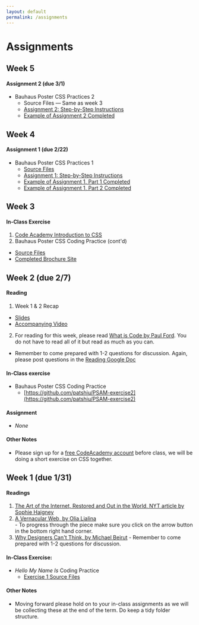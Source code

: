 ```yaml
---
layout: default
permalink: /assignments
---
```


# Assignments

## Week 5
#### Assignment 2 (due 3/1)
* Bauhaus Poster CSS Practices 2
  * Source Files — Same as week 3
  * [Assignment 2: Step-by-Step Instructions](https://docs.google.com/document/d/1oU7tj7hXTf3xeO2fUdr_nV4E_dKtsnx1Uk6bTIHdOqs/edit?usp=sharing)
  * [Example of Assignment 2 Completed](https://patshiu.github.io/PSAM-exercise2-done/)

## Week 4
#### Assignment 1 (due 2/22)
 * Bauhaus Poster CSS Practices 1
   * [Source Files](https://github.com/patshiu/PSAM-exercise2)
   * [Assignment 1: Step-by-Step Instructions](https://docs.google.com/document/d/1GWJ0zcIxQFyx7Iahg4i3unxbnNRZKNJWe99W65e5rqM/edit?usp=sharing)
   * [Example of Assignment 1, Part 1 Completed](https://patshiu.github.io/PSAM-exercise2-text/)
   * [Example of Assignment 1, Part 2 Completed](https://patshiu.github.io/PSAM-exercise2-layout/)


## Week 3
#### In-Class Exercise
1. [Code Academy Introduction to CSS](https://www.codecademy.com/learn)
2. Bauhaus Poster CSS Coding Practice (cont'd)
  * [Source Files](https://github.com/patshiu/PSAM-exercise2)
  * [Completed Brochure Site](https://patshiu.github.io/PSAM-exercise2-done/)


## Week 2 (due 2/7)
#### Reading
  1. Week 1 & 2 Recap  
  - [Slides](https://drive.google.com/open?id=1IWJTn0dAQouSpyQqri9oyLx7OdAkkBGh8jUeL2Yf0r8)  
  - [Accompanying Video](https://drive.google.com/open?id=1dn8gM1z5VM1bGHHuDQBFUbAfp3dKbHmH)  
  2. For reading for this week, please read [What is Code by Paul Ford](https://www.bloomberg.com/graphics/2015-paul-ford-what-is-code/).
You do not have to read all of it but read as much as you can.
  * Remember to come prepared with 1-2 questions for discussion. Again, please post questions in the [Reading Google Doc](https://docs.google.com/document/d/1gGiKRNkdjZkYwNEglkK7PLu40t1gQSW5o__bmRB2wyw/edit)

#### In-Class exercise
  * Bauhaus Poster CSS Coding Practice
    * [https://github.com/patshiu/PSAM-exercise2](https://github.com/patshiu/PSAM-exercise2)

#### Assignment
  * *None*


#### Other Notes
  * Please sign up for a [free CodeAcademy account](https://www.codecademy.com/) before class, we will be doing a short exercise on CSS together.



## Week 1 (due 1/31)
#### Readings
  1. [The Art of the Internet, Restored and Out in the World, NYT article by Sophie Haigney](https://www.nytimes.com/2019/01/23/arts/design/internet-art-new-museum-rhizome.html)  
  2. [A Vernacular Web, by Olia Lialina](http://art.teleportacia.org/observation/vernacular/)  
    - To progress through the piece make sure you click on the arrow button in the bottom right hand corner.
  3. [Why Designers Can't Think, by Michael Beirut](https://risd.generic.cx/why.html)
    - Remember to come prepared with 1-2 questions for discussion.

#### In-Class Exercise:
  * *Hello My Name Is* Coding Practice
    * [Exercise 1 Source Files](https://github.com/patshiu/hello)

#### Other Notes
  * Moving forward please hold on to your in-class assignments as we will be collecting these at the end of the term. Do keep a tidy folder structure.


<!--
## Week 12

* Final (due 12/12)
    * [Project 6]({{ 'projects#project-6---final' | absolute_url }})

## Week 10

* Project
  * [Project 5]({{ 'projects#project-5---javascript-transformation' | absolute_url }}) (due 11/28)

* Final (due 11/14)
  * We’ll be working with you closely to help develop your ideas over the next couple of weeks and to help you implement them. By next class we would like you to come up with 1-3 ideas written down that we can discuss. Feel free to bring along references.
  * [Project 6]({{ 'projects#project-6---final' | absolute_url }})



## Week 8 (due 10/31)
* Reading
  * [Jodi’s Infrastructure by Alexander R. Galloway](https://www.e-flux.com/journal/74/59810/jodi-s-infrastructure/)

* Project
  * [Project 4]({{ 'projects#project-4---hoverstates-and-animation' | absolute_url }})

* Coding resources
  * [Guide: Using CSS Transitions and Animations]({{ 'guides/animation_transition' | absolute_url }})
  * [Easing Functions](https://easings.net/)
  * [CSS Transitions](https://www.w3schools.com/css/css3_transitions.asp)
  * [CSS Animations](https://www.w3schools.com/css/css3_animations.asp)

* Design
  * [Google material design](https://material.io/design/motion/understanding-motion.html#principles)
  * [Sketch](https://www.sketchapp.com/)

## Week 7 (due 10/24)
* Reading
  * [Scroll, Skim, Stare by Orit Gat](http://www.thewhitereview.org/feature/scroll-skim-stare/)
  * Be sure to come in with one to two questions about the reading that are *not* yes/no questions.

* Project
  * [Project 3]({{ 'projects#project-3---15-variations' | absolute_url }})

* Coding resources
  * [Google responsive design](https://developers.google.com/web/fundamentals/design-and-ux/responsive/)
  * [Beginners Guide to Media Queries](https://medium.com/beginners-guide-to-mobile-web-development/media-queries-54a1a463356f)

## Week 6 (due 10/17)
* Reading
  * [In Defense of Tebby Tubbitz by Terre Thaemlitz](http://www.comatonse.com/writings/tebbe.html)
  * [Turing Complete User by Olia Lialina](http://contemporary-home-computing.org/turing-complete-user/)

* Project
  * [Project 3]({{ 'projects#project-3---15-variations' | absolute_url }})

* Coding Practice (optional exercises and materials)
  * Learn more about the position property [here](https://css-tricks.com/almanac/properties/p/position/)
  * Check out our new guide on how to use external fonts [here]({{ 'guides/external_fonts' | absolute_url }})
  * Read Learning to Code chapter 10

## Week 5 (due 10/10)
* Project
  * [Project 2]({{ 'projects#project-2---Iterations-on-a-poster-' | absolute_url }})

* Design
  * Post another 1-3 websites to your Are.na using the links in [resources]({{ 'resources' | absolute_url }}) if you need them. Try to post a variety of sites (e.g. not just design studios).

## Week 4 (due 10/3)
* Reading
  * [Designer as Producer by Ellen Lupton](http://elupton.com/2010/10/the-designer-as-producer/)
  * [Fuck Content by Michael Rock](https://2x4.org/ideas/2/fuck-content/)

* Coding Practice
  * [A Complete Guide to Flexbox](https://css-tricks.com/snippets/css/a-guide-to-flexbox/) - this is a great reference for how to use flexbox
  * Optional - LevelUpTuts flexbox videos [two](https://youtu.be/Jo_FByTgbIU) and [three](https://youtu.be/8yFelLx1XPw)
  * Optional - [freeCodeCamp CSS FlexBox exercises](https://learn.freecodecamp.org)

* Project
  * [Project 2]({{ 'projects#project-2---Iterations-on-a-poster-' | absolute_url }})

* Notes
  * Next class will be a work session and special topics. Will and I will be helping with one-on-one code and design help. This will also be a time to ask "how do I do *this*?"

## Week 3 (due 9/26)
* Reading
  * [The Crystal Goblet by Beatrice Warde](http://www.arts.ucsb.edu/faculty/reese/classes/artistsbooks/Beatrice%20Warde,%20The%20Crystal%20Goblet.pdf)
  * [Pure CSS Francine](https://digg.com/2018/purecss-francine)

* Watch
  * [David Rudnick Lecture: Crisis of Graphic Practices](https://www.youtube.com/watch?v=-ejp4AvetSA)

* Coding Practice
  * [LevelUpTuts - CSS Tutorials](https://www.youtube.com/watch?v=x9HmYfSN4Gk&list=PLLnpHn493BHH6DkHPhduhco5XavNA9JaD), numbers 1 through 15. These are optional, but we recommend watching if you were confused during class. Watch these before completing free code camp exercises or working on the project.
  * [learn.freecodecamp.org](https://learn.freecodecamp.org) - complete the Basic CSS section under "Responsive Web Design Certification". Skip the last 7 sections on CSS variables and media queries. These are for your benefit so if you already feel comfortable with an exercise then you can skip.

* Project
  * Continue with the second part of [Project 1]({{ 'projects#project-1---hyperlink-text' | absolute_url }}) due 9/26

* Notes
  * If you haven't already, please email us the link to your GitHub Pages before class
  * We've updated "how to create new pages on GitHub" (found [here]( {{ 'guides/using_github_pages.html' | absolute_url }} )) to include an important final step
  * Rather than make a new repository for each project, feel free to make folders in your "[username].github.io" folder and publish that way, if that is easier -->
